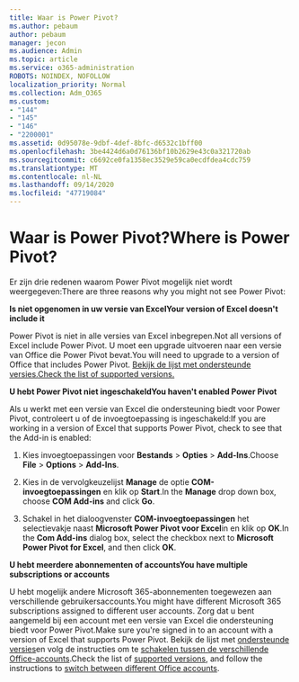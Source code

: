 ```yaml
---
title: Waar is Power Pivot?
ms.author: pebaum
author: pebaum
manager: jecon
ms.audience: Admin
ms.topic: article
ms.service: o365-administration
ROBOTS: NOINDEX, NOFOLLOW
localization_priority: Normal
ms.collection: Adm_O365
ms.custom:
- "144"
- "145"
- "146"
- "2200001"
ms.assetid: 0d95078e-9dbf-4def-8bfc-d6532c1bff00
ms.openlocfilehash: 3be4424d6a0d76136bf10b2629e43c0a321720ab
ms.sourcegitcommit: c6692ce0fa1358ec3529e59ca0ecdfdea4cdc759
ms.translationtype: MT
ms.contentlocale: nl-NL
ms.lasthandoff: 09/14/2020
ms.locfileid: "47719084"
---
```

# <a name="where-is-power-pivot"></a><span data-ttu-id="bd480-102">Waar is Power Pivot?</span><span class="sxs-lookup"><span data-stu-id="bd480-102">Where is Power Pivot?</span></span>

<span data-ttu-id="bd480-103">Er zijn drie redenen waarom Power Pivot mogelijk niet wordt weergegeven:</span><span class="sxs-lookup"><span data-stu-id="bd480-103">There are three reasons why you might not see Power Pivot:</span></span>
  
<span data-ttu-id="bd480-104">**Is niet opgenomen in uw versie van Excel**</span><span class="sxs-lookup"><span data-stu-id="bd480-104">**Your version of Excel doesn't include it**</span></span>
  
<span data-ttu-id="bd480-105">Power Pivot is niet in alle versies van Excel inbegrepen.</span><span class="sxs-lookup"><span data-stu-id="bd480-105">Not all versions of Excel include Power Pivot.</span></span> <span data-ttu-id="bd480-106">U moet een upgrade uitvoeren naar een versie van Office die Power Pivot bevat.</span><span class="sxs-lookup"><span data-stu-id="bd480-106">You will need to upgrade to a version of Office that includes Power Pivot.</span></span> [<span data-ttu-id="bd480-107">Bekijk de lijst met ondersteunde versies.</span><span class="sxs-lookup"><span data-stu-id="bd480-107">Check the list of supported versions.</span></span>](https://support.office.com/article/aa64e217-4b6e-410b-8337-20b87e1c2a4b.aspx)
  
<span data-ttu-id="bd480-108">**U hebt Power Pivot niet ingeschakeld**</span><span class="sxs-lookup"><span data-stu-id="bd480-108">**You haven't enabled Power Pivot**</span></span>
  
<span data-ttu-id="bd480-109">Als u werkt met een versie van Excel die ondersteuning biedt voor Power Pivot, controleert u of de invoegtoepassing is ingeschakeld:</span><span class="sxs-lookup"><span data-stu-id="bd480-109">If you are working in a version of Excel that supports Power Pivot, check to see that the Add-in is enabled:</span></span>
  
1. <span data-ttu-id="bd480-110">Kies invoegtoepassingen voor **Bestands** \> **Opties** \> **Add-Ins**.</span><span class="sxs-lookup"><span data-stu-id="bd480-110">Choose **File** \> **Options** \> **Add-Ins**.</span></span>

2. <span data-ttu-id="bd480-111">Kies in de vervolgkeuzelijst **Manage** de optie **COM-invoegtoepassingen** en klik op **Start**.</span><span class="sxs-lookup"><span data-stu-id="bd480-111">In the **Manage** drop down box, choose **COM Add-ins** and click **Go**.</span></span>

3. <span data-ttu-id="bd480-112">Schakel in het dialoogvenster **COM-invoegtoepassingen** het selectievakje naast **Microsoft Power Pivot voor Excel**in en klik op **OK**.</span><span class="sxs-lookup"><span data-stu-id="bd480-112">In the **Com Add-ins** dialog box, select the checkbox next to **Microsoft Power Pivot for Excel**, and then click **OK**.</span></span>

<span data-ttu-id="bd480-113">**U hebt meerdere abonnementen of accounts**</span><span class="sxs-lookup"><span data-stu-id="bd480-113">**You have multiple subscriptions or accounts**</span></span>
  
<span data-ttu-id="bd480-114">U hebt mogelijk andere Microsoft 365-abonnementen toegewezen aan verschillende gebruikersaccounts.</span><span class="sxs-lookup"><span data-stu-id="bd480-114">You might have different Microsoft 365 subscriptions assigned to different user accounts.</span></span> <span data-ttu-id="bd480-115">Zorg dat u bent aangemeld bij een account met een versie van Excel die ondersteuning biedt voor Power Pivot.</span><span class="sxs-lookup"><span data-stu-id="bd480-115">Make sure you're signed in to an account with a version of Excel that supports Power Pivot.</span></span> <span data-ttu-id="bd480-116">Bekijk de lijst met [ondersteunde versies](https://support.office.com/article/aa64e217-4b6e-410b-8337-20b87e1c2a4b.aspx)en volg de instructies om te [schakelen tussen de verschillende Office-accounts](https://support.office.com/article/b9582171-fd1f-4284-9846-bdd72bb28426.aspx#BKMK_WebSwitchAccounts).</span><span class="sxs-lookup"><span data-stu-id="bd480-116">Check the list of [supported versions](https://support.office.com/article/aa64e217-4b6e-410b-8337-20b87e1c2a4b.aspx), and follow the instructions to [switch between different Office accounts](https://support.office.com/article/b9582171-fd1f-4284-9846-bdd72bb28426.aspx#BKMK_WebSwitchAccounts).</span></span>
